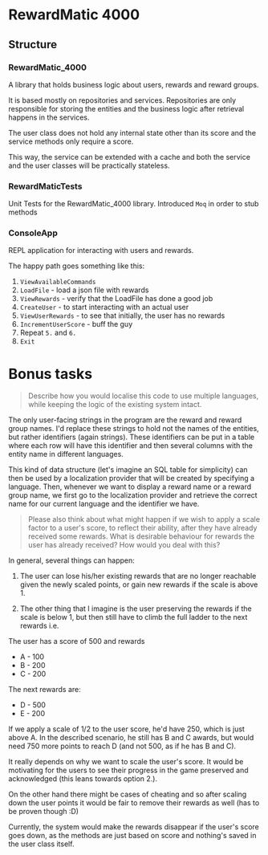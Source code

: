 # RewardMatic 4000

## Structure

### RewardMatic_4000  
A library that holds business logic about users, rewards and reward groups.

It is based mostly on repositories and services. Repositories are only responsible for storing the entities and the business logic after retrieval happens in the services.

The user class does not hold any internal state other than its score and the service methods only require a score.

This way, the service can be extended with a cache and both the service and the user classes will be practically stateless.



### RewardMaticTests  
Unit Tests for the RewardMatic_4000 library. Introduced `Moq` in order to stub methods


### ConsoleApp  
REPL application for interacting with users and rewards.

The happy path goes something like this:
1. `ViewAvailableCommands`
2. `LoadFile` - load a json file with rewards
3. `ViewRewards` - verify that the LoadFile has done a good job
4. `CreateUser` - to start interacting with an actual user
5. `ViewUserRewards` - to see that initially, the user has no rewards
6. `IncrementUserScore` - buff the guy
7. Repeat `5.` and `6.`
8. `Exit`



# Bonus tasks

> Describe how you would localise this code to use multiple languages, while keeping the logic of the existing system intact.

The only user-facing strings in the program are the reward and reward group names. I'd replace these strings to hold not the names of the entities, but rather identifiers (again strings). These identifiers can be put in a table where each row will have this identifier and then several columns with the entity name in different languages.

This kind of data structure (let's imagine an SQL table for simplicity) can then be used by a localization provider that will be created by specifying a language. Then, whenever we want to display a reward name or a reward group name, we first go to the localization provider and retrieve the correct name for our current language and the identifier we have.


> Please also think about what might happen if we wish to apply a scale factor to a user's score, to reflect their ability, after they have already received some rewards. What is desirable behaviour for rewards the user has already received? How would you deal with this?

In general, several things can happen:
1. The user can lose his/her existing rewards that are no longer reachable
given the newly scaled points, or gain new rewards if the scale is above 1.

2. The other thing that I imagine is the user preserving the rewards if the scale is below 1, but then still have to climb the full ladder to the next rewards i.e.

The user has a score of 500 and rewards
* A - 100
* B - 200
* C - 200

The next rewards are:

* D - 500
* E - 200

If we apply a scale of 1/2 to the user score, he'd have 250, which is
just above A.
In the described scenario, he still has B and C awards, but would need
750 more points to reach D (and not 500, as if he has B and C).

It really depends on why we want to scale the user's score. It would be motivating for the users to see their progress in the game preserved and acknowledged (this leans towards option 2.).

On the other hand there might be cases of cheating and so after scaling down the user points it would be fair to remove their rewards as well (has to be proven though :D)

Currently, the system would make the rewards disappear if the user's score goes down, as the methods are just based on score and nothing's saved in the user class itself.
